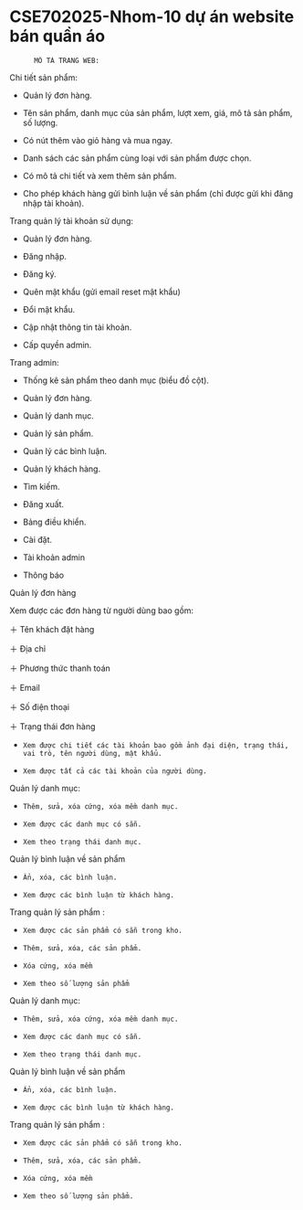 # CSE702025-Nhom-10 dự án website bán quần áo 
          MÔ TẢ TRANG WEB:
Chi tiết sản phẩm:

-   Quản lý đơn hàng.

-   Tên sản phẩm, danh mục của sản phẩm, lượt xem, giá, mô tả sản phẩm, số lượng.

-   Có nút thêm vào giỏ hàng và mua ngay.

-   Danh sách các sản phẩm cùng loại với sản phẩm được chọn.

-   Có mô tả chi tiết và xem thêm sản phẩm.

-   Cho phép khách hàng gửi bình luận về sản phẩm (chỉ được gửi khi đăng nhập tài khoản).

Trang quản lý tài khoản sử dụng:

-   Quản lý đơn hàng.

-   Đăng nhập.

-   Đăng ký.

-   Quên mật khẩu (gửi email reset mật khẩu)

-   Đổi mật khẩu.

-   Cập nhật thông tin tài khoản.

-   Cấp quyền admin.

Trang admin:

-   Thống kê sản phẩm theo danh mục (biểu đồ cột).

-   Quản lý đơn hàng.

-   Quản lý danh mục.

-   Quản lý sản phẩm.

-   Quản lý các bình luận.

-   Quản lý khách hàng.

-   Tìm kiếm.

-   Đăng xuất.

-   Bảng điều khiển.

-   Cài đặt.

-   Tài khoản admin

-   Thông báo

Quản lý đơn hàng

Xem được các đơn hàng từ người dùng bao gồm:

＋ Tên khách đặt hàng

＋ Địa chỉ

＋ Phương thức thanh toán

＋ Email

＋ Số điện thoại

＋ Trạng thái đơn hàng

-     Xem được chi tiết các tài khoản bao gồm ảnh đại diện, trạng thái, vai trò, tên người dùng, mật khẩu.

-     Xem được tất cả các tài khoản của người dùng.

Quản lý danh mục:

-     Thêm, sửa, xóa cứng, xóa mềm danh mục.

-     Xem được các danh mục có sẵn.

-     Xem theo trạng thái danh mục.

Quản lý bình luận về sản phẩm

-     Ẩn, xóa, các bình luận.

-     Xem được các bình luận từ khách hàng.

Trang quản lý sản phẩm :

-     Xem được các sản phẩm có sẵn trong kho.

-     Thêm, sửa, xóa, các sản phẩm.

-     Xóa cứng, xóa mềm

-     Xem theo số lượng sản phẩm

Quản lý danh mục:

-     Thêm, sửa, xóa cứng, xóa mềm danh mục.

-     Xem được các danh mục có sẵn.

-     Xem theo trạng thái danh mục.

Quản lý bình luận về sản phẩm

-     Ẩn, xóa, các bình luận.

-     Xem được các bình luận từ khách hàng.

Trang quản lý sản phẩm :

-     Xem được các sản phẩm có sẵn trong kho.

-     Thêm, sửa, xóa, các sản phẩm.

-     Xóa cứng, xóa mềm

-     Xem theo số lượng sản phẩm.


